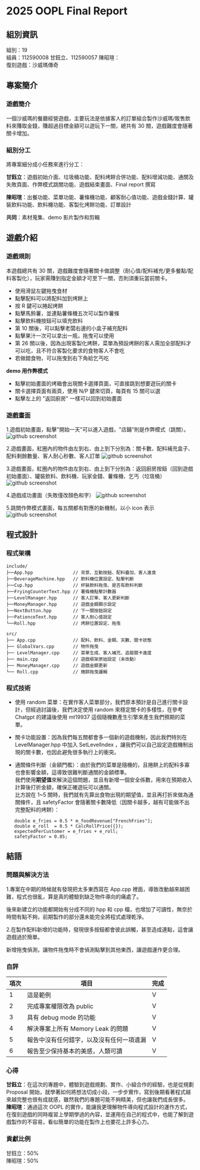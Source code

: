 # 2025 OOPL Final Report

## 組別資訊

組別：19  
組員：112590008 甘鈺立、112590057 陳昭瑄：  
復刻遊戲：沙威瑪傳奇

## 專案簡介

### 遊戲簡介
一個沙威瑪的餐廳經營遊戲，主要玩法是依據客人的訂單組合製作沙威瑪/販售飲料來賺取金錢，賺超過目標金額可以遊玩下一關，總共有 30 關，遊戲難度會隨著關卡增加。  

### 組別分工
將專案細分成小任務來進行分工：  

**甘鈺立**：遊戲初始介面、垃圾桶功能、配料烤餅合併功能、配料增減功能、通關及失敗頁面、作弊模式跳關功能、遊戲結束畫面、Final report 撰寫 

**陳昭瑄**：出餐功能、菜單功能、薯條機功能、顧客耐心值功能、遊戲金錢計算、罐裝飲料功能、飲料機功能、客製化烤餅功能、訂單設計  

**共同**：素材蒐集、demo 影片製作和剪輯

## 遊戲介紹
### 遊戲規則
本遊戲總共有 30 關，遊戲難度會隨著關卡做調整（耐心值/配料補充/更多餐點/配料客製化），玩家需賺到指定金額才可至下一關，否則須重玩當前關卡。
- 使用滑鼠左鍵拖曳食材
- 點擊配料可以將配料加到烤餅上
- 按 R 鍵可以捲起烤餅
- 點擊馬鈴薯，並連點薯條機五次可以製作薯條
- 點擊飲料機按鈕可以填充飲料
- 第 10 關後，可以點擊老闆右邊的小盒子補充配料
- 點擊果汁一次可以拿出一瓶，拖曳可以使用
- 第 26 關以後，因為出現客製化烤餅，菜單為預設烤餅的客人需加全部配料才可以吃，且不符合客製化要求的食物客人不會吃
- 若做錯食物，可以拖曳到右下角給乞丐吃

**demo 用作弊模式**
- 點擊初始畫面的烤箱會出現關卡選擇頁面，可直接跳到想要遊玩的關卡
- 關卡選擇頁面有兩頁，使用 N/P 鍵來切頁，每頁有 15 關可以選
- 點擊左上的 "返回廚房" 一樣可以回到初始畫面

### 遊戲畫面

1.遊戲初始畫面，點擊"開始一天"可以進入遊戲，"店鋪"則是作弊模式（跳關）。
![github screenshot](https://raw.githubusercontent.com/yulikan/ShawarmaImage/master/homePage1.png)  

2.遊戲畫面，紅圈內的物件由左到右、由上到下分別為：關卡數、配料補充盒子、配料剩餘數量、客人耐心秒數、客人訂單
![github screenshot](https://raw.githubusercontent.com/yulikan/ShawarmaImage/master/GameScreenshot1.png)  

3.遊戲畫面，紅圈內的物件由左到右、由上到下分別為：返回廚房按鈕（回到遊戲初始畫面）、罐裝飲料、飲料機、玩家金錢、薯條機、乞丐（垃圾桶）
![github screenshot](https://raw.githubusercontent.com/yulikan/ShawarmaImage/master/GameScreenshot2.png)  

4.遊戲成功畫面（失敗僅改顏色和字）
![github screenshot](https://raw.githubusercontent.com/yulikan/ShawarmaImage/master/GameWinScreenshot.png) 

5.跳關作弊模式畫面，每五關都有對應的新機制，以小 icon 表示
![github screenshot](https://raw.githubusercontent.com/yulikan/ShawarmaImage/master/GameCheatScreenshot1.png) 

## 程式設計

### 程式架構
```text
include/  
├──App.hpp               // 背景、互動按鈕、配料疊加、客人進食
├──BeverageMachine.hpp   // 飲料機位置設定、點擊判斷
├──Cup.hpp               // 杯裝飲料拖曳、是否有飲料判斷
├──FryingCounterText.hpp // 薯條機點擊計數器  
├──LevelManager.hpp      // 客人訂單、客人更新判斷
├──MoneyManager.hpp      // 遊戲金額顯示設定
├──NextButton.hpp        // 下一關按鈕設定
├──PatienceText.hpp      // 客人耐心值設定
└──Roll.hpp              // 烤餅位置設定、拖曳

src/
├── App.cpp              // 配料、飲料、金額、天數、關卡狀態
├── GlobalVars.cpp       // 物件拖曳
├── LevelManager.cpp     // 菜單生成、客人補充、追蹤關卡進度
├── main.cpp             // 遊戲框架原始設定（未改動）
├── MoneyManager.cpp     // 遊戲金額更新
└── Roll.cpp             // 捲餅拖曳邏輯
```

### 程式技術
- 使用 random 菜單：在實作客人菜單部分，我們原本預計是自己進行關卡設計，但經過討論後，我們決定使用 random 來穩定關卡的多樣性，在參考 Chatgpt 的建議後使用 mt19937 這個隨機數產生引擎來產生我們預期的菜單。
- 關卡功能設置：因為我們每五關都會多一個新的遊戲機制，因此我們特別在 LevelManager.hpp 中加入 SetLevelIndex ，讓我們可以自己設定遊戲機制出現的關卡數，也因此避免很多執行上的衝突。

- 通關條件判斷（金額門檻）：由於我們的菜單是隨機的，且捲餅上的配料多寡也會影響金額，這導致很難判斷通關的金額標準。  
我們使用**期望值**來解決這個問題，並且有新增一個安全係數，用來在預期收入計算後打折金額，確保正確遊玩可以通關。  
比方說在 1~5 關時，我們就有先算出食物出現的期望值，並且再打折來做為通關條件，且 safetyFactor 會隨著關卡數降低（因關卡越多，越有可能做不出完整配料的烤餅）：  
```
   double e_fries = 0.5 * m_foodRevenue["FrenchFries"];  
   double e_roll  = 0.5 * CalcRollPrice({});
   expectedPerCustomer = e_fries + e_roll;
   safetyFactor = 0.85;
```


## 結語

### 問題與解決方法
1.專案在中期的時候就有發現把太多東西寫在 App.cpp 裡面，導致改動越來越困難，程式也很亂，算是真的體驗到缺乏物件導向的痛處了。  
  
後來新建立的功能都開始有分成不同的 hpp 和 cpp 檔，也增加了可讀性，無奈於時間有點不夠，前期製作的部分還未能完全將程式處理乾淨。

2.在製作配料新增的功能時，發現很多按鈕都會彼此誤觸，甚至造成連點，這會讓遊戲過於簡單。

新增拖曳偵測，讓物件拖曳時不會偵測點擊到其他東西，讓遊戲運作更合理。

### 自評

| 項次 | 項目                   | 完成 |
|------|------------------------|-------|
| 1    | 這是範例 |  V  |
| 2    | 完成專案權限改為 public |  V  |
| 3    | 具有 debug mode 的功能  |  V  |
| 4    | 解決專案上所有 Memory Leak 的問題  |  V  |
| 5    | 報告中沒有任何錯字，以及沒有任何一項遺漏  |  V  |
| 6    | 報告至少保持基本的美感，人類可讀  |  V  |

### 心得
**甘鈺立**：在這次的專題中，體驗到遊戲規劃、實作、小組合作的經驗，也是從規劃 Proposal 開始，就學著如何將想法切成小段，一步步實作，寫到後期看著程式越來越完整也很有成就感，雖然我們的專題可能不夠精美，但也讓我們成長很多。  
**陳昭瑄**：通過這次 OOPL 的實作，能讓我更理解物件導向程式設計的運作方式，在復刻遊戲的同時複習上學期學過的內容，並運用在自己的程式中，也能了解到遊戲製作的不容易，看似簡單的功能在製作上也要花上許多心力。

### 貢獻比例
甘鈺立：50%  
陳昭瑄：50%
